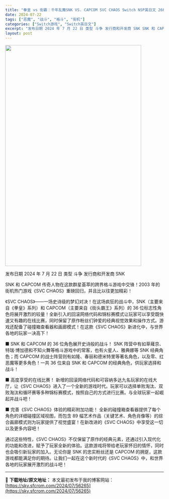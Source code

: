 ```yaml
---
title: "拳皇 vs 街霸：千年乱舞SNK VS. CAPCOM SVC CHAOS Switch NSP英日文 266M"
date: 2024-07-22
tags: ["恶魔", "战斗", "格斗", "街机"]
categories: ["Switch游戏", "Switch英日文"]
excerpt: "发布日期 2024 年 7 月 22 日 类型 斗争 发行商和开发商 SNK SNK 和 CAPCOM 传奇人物在这款群星荟萃的跨界格斗游戏中交锋！2003 年的街机热门游戏《SVC CHAOS》重磅回归，并且比以往更加精彩！ 《SVC CHAOS》——一场史诗级的梦幻对决！在这场疯狂的战斗中，SN&hellip;"
layout: post
---
```


<img class="aligncenter size-full wp-image-56266" src="https://sky.sfcrom.com/wp-content/uploads/2024/07/202407221012413.webp" alt="" width="432" height="700" />

发布日期 2024 年 7 月 22 日
类型 斗争
发行商和开发商 SNK

SNK 和 CAPCOM 传奇人物在这款群星荟萃的跨界格斗游戏中交锋！2003 年的街机热门游戏《SVC CHAOS》重磅回归，并且比以往更加精彩！

《SVC CHAOS》——一场史诗级的梦幻对决！在这场疯狂的战斗中，SNK（主要来自《拳皇》系列）和 CAPCOM（主要来自《街头霸王》系列）的 36 位标志性角色将展开激烈的较量！全新引入的回滚网络代码和锦标赛模式让玩家可以享受既快速又有趣的在线比赛，同时保留了原作粉丝们钟爱的经典视觉效果和操作方式。游戏还配备了碰撞箱查看器和画廊模式！在这款《SVC CHAOS》新进化中，与世界各地的玩家一决高下！

■ SNK 和 CAPCOM 的 36 位角色展开史诗般的战斗！
SNK 阵营中有如草薙京、特瑞·博加德和不知火舞等格斗游戏中的常客，也有火星人、雅典娜等 SNK 经典角色；而 CAPCOM 的战士阵营则有如隆、春丽和德米特里等著名角色，以及零、红恶魔等更多角色！一共 36 位来自 SNK 和 CAPCOM 的经典角色，供玩家选择和战斗！

■ 高度享受的在线比赛！
新增的回滚网络代码和可容纳多达九名玩家的在线大厅，让《SVC CHAOS》进入了一个全新的游戏时代。玩家可以选择单败淘汰、双败淘汰和循环赛等多种锦标赛模式，按照自己的方式进行比赛。与全球玩家一起崛起并战斗吧！

■ 完善《SVC CHAOS》体验的精彩附加功能！
全新的碰撞箱查看器提供了每个角色的详细碰撞区域视图，而包含 89 幅艺术作品（关键艺术、角色肖像等）的综合画廊模式则为玩家提供了视觉盛宴！在新改进的《SVC CHAOS》中享受这一切以及更多内容吧！

通过这些特性，《SVC CHAOS》不仅保留了原作的经典元素，还通过引入现代化的功能和改进，赋予了玩家全新的体验。这款游戏将带给老玩家怀旧的情怀，同时也会吸引新玩家的加入。无论你是 SNK 的忠实粉丝还是 CAPCOM 的拥趸，这款游戏都能满足你的期待。让我们一起在这个新时代的《SVC CHAOS》中，和世界各地的玩家展开激烈的战斗吧！

---
📖 **下载地址/原文地址：** 本文最初发布于我的博客网站：[https://sky.sfcrom.com/2024/07/56265](https://sky.sfcrom.com/2024/07/56265)
